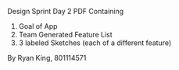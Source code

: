 Design Sprint Day 2 PDF Containing 
1. Goal of App
2. Team Generated Feature List
3. 3 labeled Sketches (each of a different feature)

By Ryan King, 801114571
